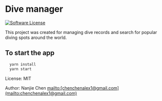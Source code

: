 # Dive manager

<a href="LICENSE">
  <img src="https://img.shields.io/badge/license-MIT-brightgreen.svg" alt="Software License" />
</a>

This project was created for managing dive records and search for popular diving spots around the world.

## To start the app

```js
  yarn install
  yarn start
```

License: MIT

Author: Nanjie Chen <mailto:[chenchenalex1@gmail.com](mailto:chenchenalex1@gmail.com)>
